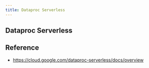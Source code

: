```yaml
---
title: Dataproc Serverless
---
```


## Dataproc Serverless


## Reference
- https://cloud.google.com/dataproc-serverless/docs/overview
